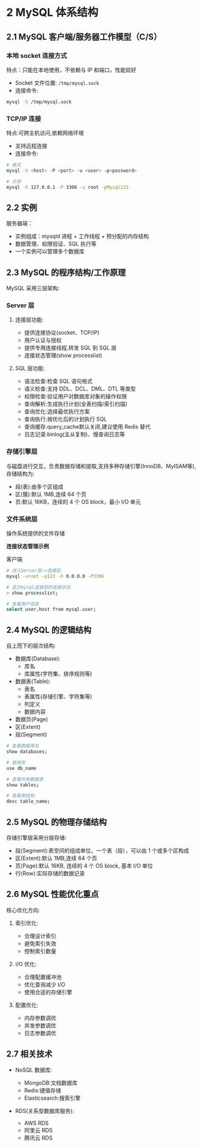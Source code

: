 # 2 MySQL 体系结构

## 2.1 MySQL 客户端/服务器工作模型（C/S）

### 本地 socket 连接方式

特点：只能在本地使用，不依赖与 IP 和端口，性能较好

- Socket 文件位置: `/tmp/mysql.sock`
- 连接命令:

```sh
mysql -S /tmp/mysql.sock
```


### TCP/IP 连接

特点:可跨主机访问,依赖网络环境

- 支持远程连接
- 连接命令:

```sh
# 格式
mysql -h <host> -P <port> -u <user> -p<password>

# 示例
mysql -h 127.0.0.1 -P 3306 -u root -pMysql123
```

## 2.2 实例

服务器端：
- 实例组成：mysqld 进程 + 工作线程 + 预分配的内存结构
- 数据管理、权限验证、SQL 执行等
- 一个实例可以管理多个数据库

## 2.3 MySQL 的程序结构/工作原理


MySQL 采用三层架构:

### Server 层
1. 连接层功能:
   - 提供连接协议(socket、TCP/IP)
   - 用户认证与授权
   - 提供专用连接线程,转发 SQL 到 SQL 层
   - 连接状态管理(show processlist)

2. SQL 层功能:
   - 语法检查:检查 SQL 语句格式
   - 语义检查:支持 DDL、DCL、DML、DTL 等类型
   - 权限检查:验证用户对数据库对象的操作权限
   - 查询解析:生成执行计划(全表扫描/索引扫描)
   - 查询优化:选择最优执行方案
   - 查询执行:按优化后的计划执行 SQL
   - 查询缓存:query_cache默认关闭,建议使用 Redis 替代
   - 日志记录:binlog(主从复制)、慢查询日志等

### 存储引擎层

与磁盘进行交互，负责数据存储和提取,支持多种存储引擎(InnoDB、MyISAM等),存储结构为:
- 段(表):由多个区组成
- 区(簇):默认 1MB,连续 64 个页
- 页:默认 16KB，连续的 4 个 OS block，最小 I/O 单元

### 文件系统层
操作系统提供的文件存储


**连接状态管理示例**

客户端

```sh
# 进入Server层—>连接层
mysql -uroot -p123 -h 0.0.0.0 -P3306

# 显示mysql连接层的连接状态
> show processlist;

# 查看用户信息
select user,host from mysql.user;
```


## 2.4 MySQL 的逻辑结构

自上而下的层次结构:
- 数据库(Database):
  - 库名
  - 库属性(字符集、排序规则等)
- 数据表(Table):
  - 表名
  - 表属性(存储引擎、字符集等)
  - 列定义
  - 数据内容
- 数据页(Page)
- 区(Extent)
- 段(Segment)

```sh
# 查看数据库名
show databases;

# 使用库
use db_name

# 查看所有数据表
show tables;

# 查看表结构
desc table_name;
```

## 2.5 MySQL 的物理存储结构

存储引擎层采用分层存储:
- 段(Segment):表空间的组成单位，一个表（段），可以由 1 个或多个区构成
- 区(Extent):默认 1MB,连续 64 个页
- 页(Page):默认 16KB, 连续的 4 个 OS block, 基本 I/O 单位
- 行(Row):实际存储的数据记录


## 2.6 MySQL 性能优化重点

核心优化方向:
1. 索引优化:
   - 合理设计索引
   - 避免索引失效
   - 控制索引数量

2. I/O 优化:
   - 合理配置缓冲池
   - 优化查询减少 I/O
   - 使用合适的存储引擎

3. 配置优化:
   - 内存参数调优
   - 并发参数调优
   - 日志参数调优

## 2.7 相关技术

- NoSQL 数据库:
  - MongoDB:文档数据库
  - Redis:键值存储
  - Elasticsearch:搜索引擎

- RDS(关系型数据库服务):
  - AWS RDS
  - 阿里云 RDS
  - 腾讯云 RDS
